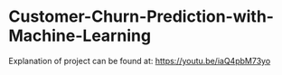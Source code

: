 # Customer-Churn-Prediction-with-Machine-Learning
Explanation of project can be found at: https://youtu.be/iaQ4pbM73yo
 
 
 